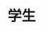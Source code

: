 ---
layout: page
title: 学生
permalink: /students/
description:
nav: true
nav_order: 3
dropdown: true
children: 
    - title: 在读学生
      permalink: /students_u/
    - title: 已毕业学生
      permalink: /students_g/
---